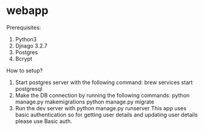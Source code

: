 # webapp

Prerequisites:

1. Python3
2. Djnago 3.2.7
3. Postgres
4. Bcrypt

How to setup?
1. Start postgres server with the following command: brew services start postgresql
2. Make the DB connection by running the following commands:
    python manage.py makemigrations
    python manage.py migrate
3. Run the dev server with python manage.py runserver
This app uses basic authentication so for getting user details and updating user details please use Basic auth. 